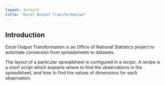 ```yaml
---
layout: default
title: "Excel Output Transformation"
---
```


<div class=page-header>
<h2>Introduction</h2>
</div>

Excel Output Transformation is an Office of National Statistics project
to automate conversion from spreadsheets to datasets.

The layout of a particular spreadsheet is configured in a *recipe*. 
A recipe is a short script which explains where to find the observations
in the spreadsheet, and how to find the values of dimensions for each
observation.




